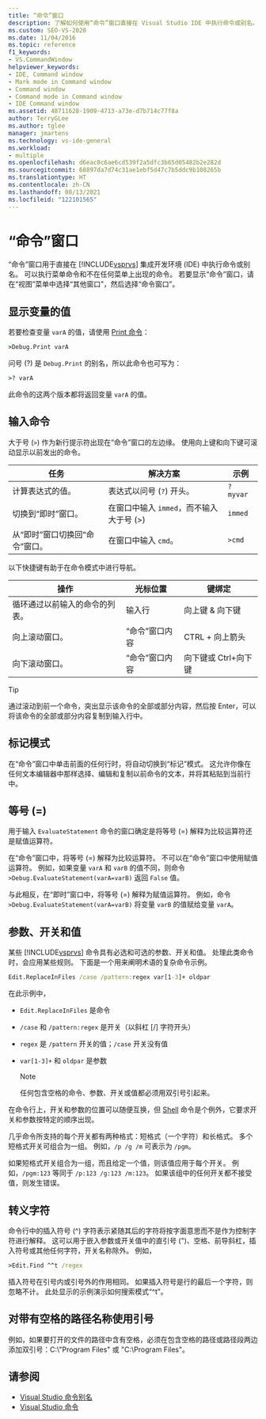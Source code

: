 ```yaml
---
title: “命令”窗口
description: 了解如何使用“命令”窗口直接在 Visual Studio IDE 中执行命令或别名。
ms.custom: SEO-VS-2020
ms.date: 11/04/2016
ms.topic: reference
f1_keywords:
- VS.CommandWindow
helpviewer_keywords:
- IDE, Command window
- Mark mode in Command window
- Command window
- Command mode in Command window
- IDE Command window
ms.assetid: 48711628-1909-4713-a73e-d7b714c77f8a
author: TerryGLee
ms.author: tglee
manager: jmartens
ms.technology: vs-ide-general
ms.workload:
- multiple
ms.openlocfilehash: d6eac0c6ae6cd539f2a5dfc3b65d05482b2e282d
ms.sourcegitcommit: 68897da7d74c31ae1ebf5d47c7b5ddc9b108265b
ms.translationtype: HT
ms.contentlocale: zh-CN
ms.lasthandoff: 08/13/2021
ms.locfileid: "122101565"
---
```

# <a name="command-window"></a>“命令”窗口
“命令”窗口用于直接在 [!INCLUDE[vsprvs](../../code-quality/includes/vsprvs_md.md)] 集成开发环境 (IDE) 中执行命令或别名。 可以执行菜单命令和不在任何菜单上出现的命令。 若要显示“命令”窗口，请在“视图”菜单中选择“其他窗口”，然后选择“命令窗口”。

## <a name="displaying-the-values-of-variables"></a>显示变量的值
若要检查变量 `varA` 的值，请使用 [Print 命令](../../ide/reference/print-command.md)：

```cmd
>Debug.Print varA
```

问号 (?) 是 `Debug.Print` 的别名，所以此命令也可写为：

```cmd
>? varA
```

此命令的这两个版本都将返回变量 `varA` 的值。

## <a name="entering-commands"></a>输入命令
大于号 (`>`) 作为新行提示符出现在“命令”窗口的左边缘。 使用向上键和向下键可滚动显示以前发出的命令。

|任务|解决方案|示例|
|----------|--------------|-------------|
|计算表达式的值。|表达式以问号 (`?`) 开头。|`? myvar`|
|切换到“即时”窗口。|在窗口中输入 `immed`，而不输入大于号 (>)|`immed`|
|从“即时”窗口切换回“命令”窗口。|在窗口中输入 `cmd`。|`>cmd`|

以下快捷键有助于在命令模式中进行导航。

|操作|光标位置|键绑定|
|------------| - |----------------|
|循环通过以前输入的命令的列表。|输入行|向上键 & 向下键|
|向上滚动窗口。|“命令”窗口内容|CTRL + 向上箭头|
|向下滚动窗口。|“命令”窗口内容|向下键或 Ctrl+向下键|

> [!TIP]
> 通过滚动到前一个命令，突出显示该命令的全部或部分内容，然后按 Enter，可以将该命令的全部或部分内容复制到输入行中。

## <a name="mark-mode"></a>标记模式
在“命令”窗口中单击前面的任何行时，将自动切换到“标记”模式。 这允许你像在任何文本编辑器中那样选择、编辑和复制以前命令的文本，并将其粘贴到当前行中。

## <a name="the-equals--sign"></a>等号 (=)
用于输入 `EvaluateStatement` 命令的窗口确定是将等号 (=) 解释为比较运算符还是赋值运算符。

在“命令”窗口中，将等号 (=) 解释为比较运算符。 不可以在“命令”窗口中使用赋值运算符。 例如，如果变量 `varA` 和 `varB` 的值不同，则命令 `>Debug.EvaluateStatement(varA=varB)` 返回 `False` 值。

与此相反，在“即时”窗口中，将等号 (=) 解释为赋值运算符。 例如，命令 `>Debug.EvaluateStatement(varA=varB)` 将变量 `varB` 的值赋给变量 `varA`。

## <a name="parameters-switches-and-values"></a>参数、开关和值
某些 [!INCLUDE[vsprvs](../../code-quality/includes/vsprvs_md.md)] 命令具有必选和可选的参数、开关和值。 处理此类命令时，会应用某些规则。 下面是一个用来阐明术语的复杂命令示例。

```cmd
Edit.ReplaceInFiles /case /pattern:regex var[1-3]+ oldpar
```

在此示例中，

- `Edit.ReplaceInFiles` 是命令

- `/case` 和 `/pattern:regex` 是开关（以斜杠 [/] 字符开头）

- `regex` 是 `/pattern` 开关的值；`/case` 开关没有值

- `var[1-3]+` 和 `oldpar` 是参数

    > [!NOTE]
    > 任何包含空格的命令、参数、开关或值都必须用双引号引起来。

在命令行上，开关和参数的位置可以随便互换，但 [Shell](../../ide/reference/shell-command.md) 命令是个例外，它要求开关和参数按特定的顺序出现。

几乎命令所支持的每个开关都有两种格式：短格式（一个字符）和长格式。 多个短格式开关可组合为一组。 例如，`/p /g /m` 可表示为 `/pgm`。

如果短格式开关组合为一组，而且给定一个值，则该值应用于每个开关。 例如，`/pgm:123` 等同于 `/p:123 /g:123 /m:123`。 如果该组中的任何开关都不接受值，则发生错误。

## <a name="escape-characters"></a>转义字符
命令行中的插入符号 (^) 字符表示紧随其后的字符将按字面意思而不是作为控制字符进行解释。 这可以用于嵌入参数或开关值中的直引号 (")、空格、前导斜杠，插入符号或其他任何字符，开关名称除外。 例如，

```cmd
>Edit.Find ^^t /regex
```

插入符号在引号内或引号外的作用相同。 如果插入符号是行的最后一个字符，则忽略不计。 此处显示的示例演示如何搜索模式“^t”。

## <a name="use-quotes-for-path-names-with-spaces"></a>对带有空格的路径名称使用引号
例如，如果要打开的文件的路径中含有空格，必须在包含空格的路径或路径段两边添加双引号：C:\\"Program Files" 或 "C:\Program Files"。

## <a name="see-also"></a>请参阅

- [Visual Studio 命令别名](../../ide/reference/visual-studio-command-aliases.md)
- [Visual Studio 命令](../../ide/reference/visual-studio-commands.md)
